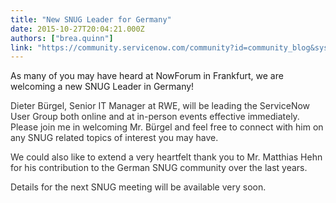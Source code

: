 ```yaml
---
title: "New SNUG Leader for Germany"
date: 2015-10-27T20:04:21.000Z
authors: ["brea.quinn"]
link: "https://community.servicenow.com/community?id=community_blog&sys_id=9b8d2a69dbd0dbc01dcaf3231f961961"
---
```

<p>As many of you may have heard at NowForum in Frankfurt, we are welcoming a new SNUG Leader in Germany!</p><p></p><p><span style="color: #303030;">Dieter Bürgel, Senior IT Manager at RWE, will be leading the ServiceNow User Group both online and at in-person events effective immediately. Please join me in welcoming Mr. <span style="color: #303030;">Bürgel and feel free to connect with him on any SNUG related topics of interest you may have.</span></span></p><p></p><p><span style="color: #303030;">We could also like to extend a very heartfelt thank you to Mr. Matthias Hehn for his contribution to the German SNUG community over the last years. </span></p><p></p><p><span style="color: #303030;">Details for the next SNUG meeting will be available very soon.</span></p>
